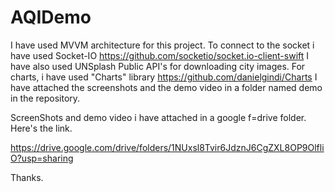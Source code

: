 # AQIDemo

I have used MVVM architecture for this project.
To connect to the socket i have used Socket-IO   https://github.com/socketio/socket.io-client-swift
I have also used UNSplash Public API's for downloading city images. 
For charts, i have used "Charts" library  https://github.com/danielgindi/Charts
I have attached the screenshots and the demo video in a folder named demo in the repository.






ScreenShots and demo video i have attached in a google f=drive folder. Here's the link.


https://drive.google.com/drive/folders/1NUxsl8Tvir6JdznJ6CgZXL8OP9OlfliO?usp=sharing


Thanks.
